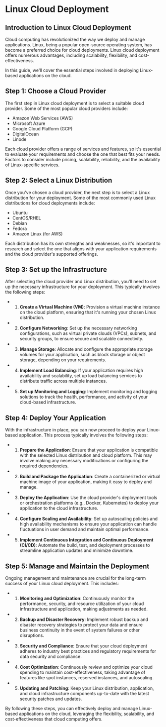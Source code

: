 # Linux Cloud Deployment

## Introduction to Linux Cloud Deployment

Cloud computing has revolutionized the way we deploy and manage applications. Linux, being a popular open-source operating system, has become a preferred choice for cloud deployments. Linux cloud deployment offers numerous advantages, including scalability, flexibility, and cost-effectiveness.

In this guide, we'll cover the essential steps involved in deploying Linux-based applications on the cloud.

## Step 1: Choose a Cloud Provider

The first step in Linux cloud deployment is to select a suitable cloud provider. Some of the most popular cloud providers include:

- Amazon Web Services (AWS)
- Microsoft Azure
- Google Cloud Platform (GCP)
- DigitalOcean
- Linode

Each cloud provider offers a range of services and features, so it's essential to evaluate your requirements and choose the one that best fits your needs. Factors to consider include pricing, scalability, reliability, and the availability of Linux-specific services.

## Step 2: Select a Linux Distribution

Once you've chosen a cloud provider, the next step is to select a Linux distribution for your deployment. Some of the most commonly used Linux distributions for cloud deployments include:

- Ubuntu
- CentOS/RHEL
- Debian
- Fedora
- Amazon Linux (for AWS)

Each distribution has its own strengths and weaknesses, so it's important to research and select the one that aligns with your application requirements and the cloud provider's supported offerings.

## Step 3: Set up the Infrastructure

After selecting the cloud provider and Linux distribution, you'll need to set up the necessary infrastructure for your deployment. This typically involves the following steps:

- 1. **Create a Virtual Machine (VM)**: Provision a virtual machine instance on the cloud platform, ensuring that it's running your chosen Linux distribution.

- 2. **Configure Networking**: Set up the necessary networking configurations, such as virtual private clouds (VPCs), subnets, and security groups, to ensure secure and scalable connectivity.

- 3. **Manage Storage**: Allocate and configure the appropriate storage volumes for your application, such as block storage or object storage, depending on your requirements.

- 4. **Implement Load Balancing**: If your application requires high availability and scalability, set up load balancing services to distribute traffic across multiple instances.

- 5. **Set up Monitoring and Logging**: Implement monitoring and logging solutions to track the health, performance, and activity of your cloud-based infrastructure.

## Step 4: Deploy Your Application

With the infrastructure in place, you can now proceed to deploy your Linux-based application. This process typically involves the following steps:

- 1. **Prepare the Application**: Ensure that your application is compatible with the selected Linux distribution and cloud platform. This may involve making any necessary modifications or configuring the required dependencies.

- 2. **Build and Package the Application**: Create a containerized or virtual machine image of your application, making it easy to deploy and manage.

- 3. **Deploy the Application**: Use the cloud provider's deployment tools or orchestration platforms (e.g., Docker, Kubernetes) to deploy your application to the cloud infrastructure.

- 4. **Configure Scaling and Availability**: Set up autoscaling policies and high availability mechanisms to ensure your application can handle fluctuations in user demand and maintain optimal performance.

- 5. **Implement Continuous Integration and Continuous Deployment (CI/CD)**: Automate the build, test, and deployment processes to streamline application updates and minimize downtime.

## Step 5: Manage and Maintain the Deployment

Ongoing management and maintenance are crucial for the long-term success of your Linux cloud deployment. This includes:

- 1. **Monitoring and Optimization**: Continuously monitor the performance, security, and resource utilization of your cloud infrastructure and application, making adjustments as needed.

- 2. **Backup and Disaster Recovery**: Implement robust backup and disaster recovery strategies to protect your data and ensure business continuity in the event of system failures or other disruptions.

- 3. **Security and Compliance**: Ensure that your cloud deployment adheres to industry best practices and regulatory requirements for data security and compliance.

- 4. **Cost Optimization**: Continuously review and optimize your cloud spending to maintain cost-effectiveness, taking advantage of features like spot instances, reserved instances, and autoscaling.

- 5. **Updating and Patching**: Keep your Linux distribution, application, and cloud infrastructure components up-to-date with the latest security patches and updates.

By following these steps, you can effectively deploy and manage Linux-based applications on the cloud, leveraging the flexibility, scalability, and cost-effectiveness that cloud computing offers.
